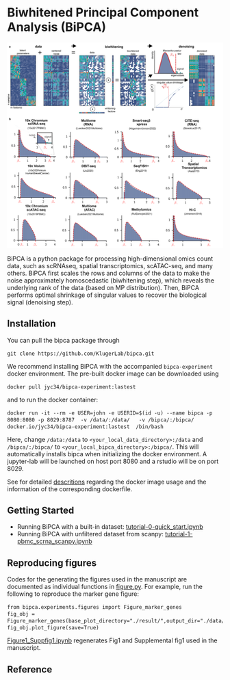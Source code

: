 # Biwhitened Principal Component Analysis (BiPCA) # 
![](python/tutorials/Figure1.png)

BiPCA is a python package for processing high-dimensional omics count data, such as scRNAseq, spatial transcriptomics, scATAC-seq, and many others. 
BiPCA first scales the rows and columns of the data to make the noise approximately homoscedastic (biwhitening step), which reveals the underlying rank of the data (based on MP distribution). Then, BiPCA performs optimal shrinkage of singular values to recover the biological signal (denoising step). 

## Installation ##

You can pull the bipca package through

```
git clone https://github.com/KlugerLab/bipca.git
```

We recommend installing BiPCA with the accompanied ```bipca-experiment``` docker environment. The pre-built docker image can be downloaded using 

```
docker pull jyc34/bipca-experiment:lastest
```

and to run the docker container:

```
docker run -it --rm -e USER=john -e USERID=$(id -u) --name bipca -p 8080:8080 -p 8029:8787  -v /data/:/data/   -v /bipca/:/bipca/  docker.io/jyc34/bipca-experiment:lastest  /bin/bash
```

Here, change ```/data:/data``` to ```<your_local_data_directory>:/data``` and ```/bipca/:/bipca/``` to ```<your_local_bipca_directory>:/bipca/```. This will automatically installs bipca when initializing the docker environment. A jupyter-lab will be launched on host port 8080 and a rstudio will be on port 8029. 

See for detailed [descritions](https://github.com/KlugerLab/bipca-experiment) regarding the docker image usage and the information of the corresponding dockerfile.


## Getting Started ##

- Running BiPCA with a built-in dataset: [tutorial-0-quick_start.ipynb](python/tutorials/tutorial-0-quick_start.ipynb)
- Running BiPCA with unfiltered dataset from scanpy: [tutorial-1-pbmc_scrna_scanpy.ipynb](python/tutorials/tutorial-1-pbmc_scrna_scanpy.ipynb)

## Reproducing figures ##

Codes for the generating the figures used in the manuscript are documented as individual functions in [figure.py](python/bipca/experiments/figures/figures.py). For example, run the following to reproduce the marker gene figure:

```
from bipca.experiments.figures import Figure_marker_genes
fig_obj = Figure_marker_genes(base_plot_directory="./result/",output_dir="./data/",formatstr="png")
fig_obj.plot_figure(save=True)
```
[Figure1_Suppfig1.ipynb](python/bipca/experiments/figures/Figure1_Suppfig1.ipynb) regenerates Fig1 and Supplemental fig1 used in the manuscript.

## Reference ##